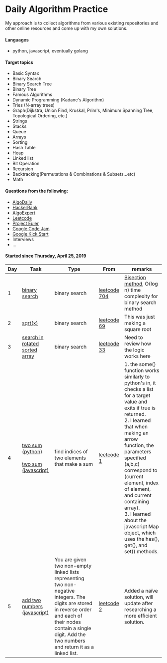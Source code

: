 Daily Algorithm Practice
===
My approach is to collect algorithms from various existing repositories and other online resources and come up with my own solutions.

#### Languages
- python, javascript, eventually golang

#### Target topics
- Basic Syntax 
- Binary Search
- Binary Search Tree
- Binary Tree
- Famous Algorithms
- Dynamic Programming (Kadane's Algorithm)
- Tries (N-array trees)
- Graph(Dijkstra, Union Find, Kruskal, Prim's, Minimum Spanning Tree, Topological Ordering, etc.)
- Strings
- Stacks
- Queue
- Arrays
- Sorting
- Hash Table
- Heap
- Linked list
- Bit Operation
- Recursion
- Backtracking(Permutations & Combinations & Subsets...etc)
- Math

#### Questions from the following:
- [AlgoDaily](https://algodaily.com/)
- [HackerRank](https://www.hackerrank.com)
- [AlgoExpert](https://www.algoexpert.io/questions)
- [Leetcode](https://leetcode.com)
- [Project Euler](https://projecteuler.net)
- [Google Code Jam](https://codingcompetitions.withgoogle.com/codejam)
- [Google Kick Start](https://codingcompetitions.withgoogle.com/kickstart/)
- Interviews
- ...


#### Started since Thursday, April 25, 2019

| Day  | Task | Type | From | remarks |
| --- | --- | --- | --- | --- |
| 1 | [binary search](/solutions/binarysearch.py) | binary search | [leetcode 704](https://leetcode.com/problems/binary-search) | [Bisection method](https://docs.python.org/2/library/bisect.html), O(log n) time complexity for binary search method |
| 2 | [sqrt(x)](/solutions/sqrt.py) | binary search | [leetcode 69](https://leetcode.com/problems/sqrtx/) | This was just making a square root|
| 3 | [search in rotated sorted array](/solutions/rotatedsortedarray.py) | binary search | [leetcode 33](https://leetcode.com/problems/search-in-rotated-sorted-array) | Need to review how the logic works here |
| 4 | [two sum (python)](solutions/two-sum.py) </br> </br> [two sum (javascript)](solutions/two-sum.js)| find indices of two elements that make a sum | [leetcode 1](https://leetcode.com/problems/two-sum/) | 1. the some() function works similarly to python's in, it checks a list for a target value and exits if true is returned. </br> 2. I learned that when making an arrow function, the parameters specified (a,b,c) correspond to (current element, index of element, and current containing array). </br> 3. I learned about the javascript Map object, which uses the has(), get(), and set() methods. |
| 5 | [add two numbers (javascript)](/solutions/addtwonumbers.js) | You are given two non-empty linked lists representing two non-negative integers. The digits are stored in reverse order and each of their nodes contain a single digit. Add the two numbers and return it as a linked list. | [leetcode 2](https://leetcode.com/problems/add-two-numbers) | Added a naïve solution, will update after researching a more efficient solution. |